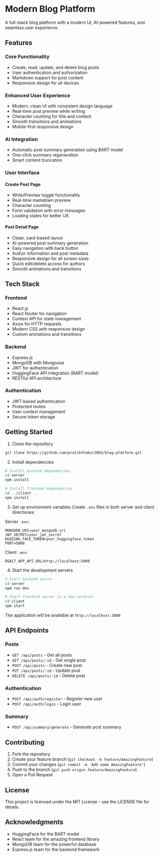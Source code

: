 # Modern Blog Platform

A full-stack blog platform with a modern UI, AI-powered features, and seamless user experience.

## Features

### Core Functionality
- Create, read, update, and delete blog posts
- User authentication and authorization
- Markdown support for post content
- Responsive design for all devices

### Enhanced User Experience
- Modern, clean UI with consistent design language
- Real-time post preview while writing
- Character counting for title and content
- Smooth transitions and animations
- Mobile-first responsive design

### AI Integration
- Automatic post summary generation using BART model
- One-click summary regeneration
- Smart content truncation

### User Interface
#### Create Post Page
- Write/Preview toggle functionality
- Real-time markdown preview
- Character counting
- Form validation with error messages
- Loading states for better UX

#### Post Detail Page
- Clean, card-based layout
- AI-powered post summary generation
- Easy navigation with back button
- Author information and post metadata
- Responsive design for all screen sizes
- Quick edit/delete access for authors
- Smooth animations and transitions

## Tech Stack

### Frontend
- React.js
- React Router for navigation
- Context API for state management
- Axios for HTTP requests
- Modern CSS with responsive design
- Custom animations and transitions

### Backend
- Express.js
- MongoDB with Mongoose
- JWT for authentication
- HuggingFace API integration (BART model)
- RESTful API architecture

### Authentication
- JWT-based authentication
- Protected routes
- User context management
- Secure token storage

## Getting Started

1. Clone the repository
```bash
git clone https://github.com/pratikthakur2003/blog-platform.git
```

2. Install dependencies
```bash
# Install backend dependencies
cd server
npm install

# Install frontend dependencies
cd ../client
npm install
```

3. Set up environment variables
Create `.env` files in both server and client directories:

Server `.env`:
```
MONGODB_URI=your_mongodb_uri
JWT_SECRET=your_jwt_secret
HUGGING_FACE_TOKEN=your_huggingface_token
PORT=5000
```

Client `.env`:
```
REACT_APP_API_URL=http://localhost:5000
```

4. Start the development servers
```bash
# Start backend server
cd server
npm run dev

# Start frontend server in a new terminal
cd client
npm start
```

The application will be available at `http://localhost:3000`

## API Endpoints

### Posts
- `GET /api/posts` - Get all posts
- `GET /api/posts/:id` - Get single post
- `POST /api/posts` - Create new post
- `PUT /api/posts/:id` - Update post
- `DELETE /api/posts/:id` - Delete post

### Authentication
- `POST /api/auth/register` - Register new user
- `POST /api/auth/login` - Login user

### Summary
- `POST /api/summary/generate` - Generate post summary

## Contributing

1. Fork the repository
2. Create your feature branch (`git checkout -b feature/AmazingFeature`)
3. Commit your changes (`git commit -m 'Add some AmazingFeature'`)
4. Push to the branch (`git push origin feature/AmazingFeature`)
5. Open a Pull Request

## License

This project is licensed under the MIT License - see the LICENSE file for details.

## Acknowledgments

- HuggingFace for the BART model
- React team for the amazing frontend library
- MongoDB team for the powerful database
- Express.js team for the backend framework
